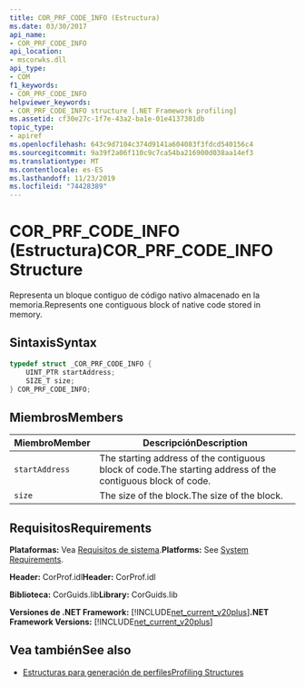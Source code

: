 ```yaml
---
title: COR_PRF_CODE_INFO (Estructura)
ms.date: 03/30/2017
api_name:
- COR_PRF_CODE_INFO
api_location:
- mscorwks.dll
api_type:
- COM
f1_keywords:
- COR_PRF_CODE_INFO
helpviewer_keywords:
- COR_PRF_CODE_INFO structure [.NET Framework profiling]
ms.assetid: cf30e27c-1f7e-43a2-ba1e-01e4137301db
topic_type:
- apiref
ms.openlocfilehash: 643c9d7104c374d9141a604083f3fdcd540156c4
ms.sourcegitcommit: 9a39f2a06f110c9c7ca54ba216900d038aa14ef3
ms.translationtype: MT
ms.contentlocale: es-ES
ms.lasthandoff: 11/23/2019
ms.locfileid: "74428389"
---
```

# <a name="cor_prf_code_info-structure"></a><span data-ttu-id="e0901-102">COR_PRF_CODE_INFO (Estructura)</span><span class="sxs-lookup"><span data-stu-id="e0901-102">COR_PRF_CODE_INFO Structure</span></span>
<span data-ttu-id="e0901-103">Representa un bloque contiguo de código nativo almacenado en la memoria.</span><span class="sxs-lookup"><span data-stu-id="e0901-103">Represents one contiguous block of native code stored in memory.</span></span>  
  
## <a name="syntax"></a><span data-ttu-id="e0901-104">Sintaxis</span><span class="sxs-lookup"><span data-stu-id="e0901-104">Syntax</span></span>  
  
```cpp  
typedef struct _COR_PRF_CODE_INFO {  
    UINT_PTR startAddress;  
    SIZE_T size;  
} COR_PRF_CODE_INFO;  
```  
  
## <a name="members"></a><span data-ttu-id="e0901-105">Miembros</span><span class="sxs-lookup"><span data-stu-id="e0901-105">Members</span></span>  
  
|<span data-ttu-id="e0901-106">Miembro</span><span class="sxs-lookup"><span data-stu-id="e0901-106">Member</span></span>|<span data-ttu-id="e0901-107">Descripción</span><span class="sxs-lookup"><span data-stu-id="e0901-107">Description</span></span>|  
|------------|-----------------|  
|`startAddress`|<span data-ttu-id="e0901-108">The starting address of the contiguous block of code.</span><span class="sxs-lookup"><span data-stu-id="e0901-108">The starting address of the contiguous block of code.</span></span>|  
|`size`|<span data-ttu-id="e0901-109">The size of the block.</span><span class="sxs-lookup"><span data-stu-id="e0901-109">The size of the block.</span></span>|  
  
## <a name="requirements"></a><span data-ttu-id="e0901-110">Requisitos</span><span class="sxs-lookup"><span data-stu-id="e0901-110">Requirements</span></span>  
 <span data-ttu-id="e0901-111">**Plataformas:** Vea [Requisitos de sistema](../../../../docs/framework/get-started/system-requirements.md).</span><span class="sxs-lookup"><span data-stu-id="e0901-111">**Platforms:** See [System Requirements](../../../../docs/framework/get-started/system-requirements.md).</span></span>  
  
 <span data-ttu-id="e0901-112">**Header:** CorProf.idl</span><span class="sxs-lookup"><span data-stu-id="e0901-112">**Header:** CorProf.idl</span></span>  
  
 <span data-ttu-id="e0901-113">**Biblioteca:** CorGuids.lib</span><span class="sxs-lookup"><span data-stu-id="e0901-113">**Library:** CorGuids.lib</span></span>  
  
 <span data-ttu-id="e0901-114">**Versiones de .NET Framework:** [!INCLUDE[net_current_v20plus](../../../../includes/net-current-v20plus-md.md)]</span><span class="sxs-lookup"><span data-stu-id="e0901-114">**.NET Framework Versions:** [!INCLUDE[net_current_v20plus](../../../../includes/net-current-v20plus-md.md)]</span></span>  
  
## <a name="see-also"></a><span data-ttu-id="e0901-115">Vea también</span><span class="sxs-lookup"><span data-stu-id="e0901-115">See also</span></span>

- [<span data-ttu-id="e0901-116">Estructuras para generación de perfiles</span><span class="sxs-lookup"><span data-stu-id="e0901-116">Profiling Structures</span></span>](../../../../docs/framework/unmanaged-api/profiling/profiling-structures.md)
